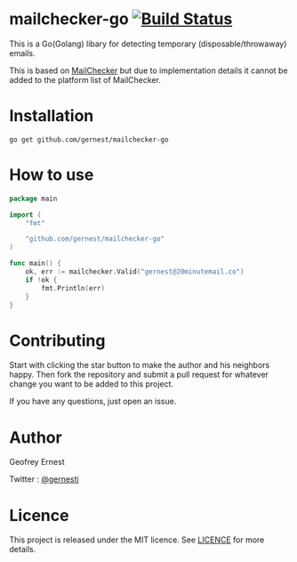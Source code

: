 # mailchecker-go [![Build Status](https://travis-ci.org/gernest/mailchecker-go.svg)](https://travis-ci.org/gernest/mailchecker-go)

This is a Go(Golang) libary for detecting temporary (disposable/throwaway) emails.

This is based on [MailChecker](https://github.com/FGRibreau/mailchecker) but due to implementation details
it cannot be added to the platform list of MailChecker.


# Installation

	go get github.com/gernest/mailchecker-go
	
# How to use

```go
package main

import (
	"fmt"

	"github.com/gernest/mailchecker-go"
)

func main() {
	ok, err := mailchecker.Valid("gernest@20minutemail.co")
	if !ok {
		fmt.Println(err)
	}
}
```

# Contributing

Start with clicking the star button to make the author and his neighbors happy. Then fork the repository and submit a pull request for whatever change you want to be added to this project.

If you have any questions, just open an issue.

# Author
Geofrey Ernest

Twitter  : [@gernesti](https://twitter.com/gernesti)


# Licence

This project is released under the MIT licence. See [LICENCE](LICENCE) for more details.


